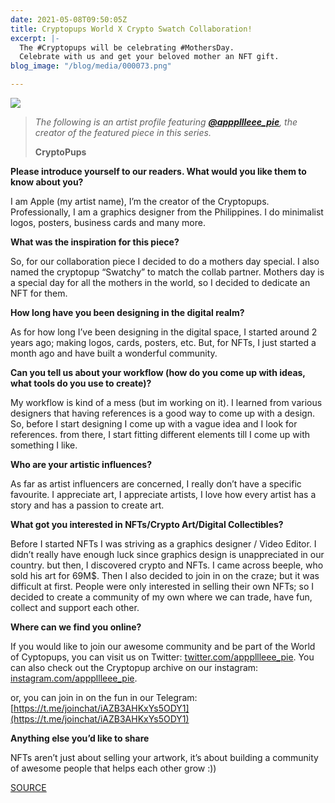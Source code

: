 ```yaml
---
date: 2021-05-08T09:50:05Z
title: Cryptopups World X Crypto Swatch Collaboration!
excerpt: |-
  The #Cryptopups will be celebrating #MothersDay.
  Celebrate with us and get your beloved mother an NFT gift.
blog_image: "/blog/media/000073.png"

---
```

![](/blog/media/000073.png)

> _The following is an artist profile featuring_ [**_@apppllleee_pie_**](https://twitter.com/apppllleee_pie "@appplllee_pie")_, the creator of the featured piece in this series._
>
> **CryptoPups**

**Please introduce yourself to our readers. What would you like them to know about you?**

I am Apple (my artist name), I’m the creator of the Cryptopups. Professionally, I am a graphics designer from the Philippines. I do minimalist logos, posters, business cards and many more.

**What was the inspiration for this piece?**

So, for our collaboration piece I decided to do a mothers day special. I also named the cryptopup “Swatchy” to match the collab partner. Mothers day is a special day for all the mothers in the world, so I decided to dedicate an NFT for them.

**How long have you been designing in the digital realm?**

As for how long I’ve been designing in the digital space, I started around 2 years ago; making logos, cards, posters, etc. But, for NFTs, I just started a month ago and have built a wonderful community.

**Can you tell us about your workflow (how do you come up with ideas, what tools do you use to create)?**

My workflow is kind of a mess (but im working on it). I learned from various designers that having references is a good way to come up with a design. So, before I start designing I come up with a vague idea and I look for references. from there, I start fitting different elements till I come up with something I like.

**Who are your artistic influences?**

As far as artist influencers are concerned, I really don’t have a specific favourite. I appreciate art, I appreciate artists, I love how every artist has a story and has a passion to create art.

**What got you interested in NFTs/Crypto Art/Digital Collectibles?**

Before I started NFTs I was striving as a graphics designer / Video Editor. I didn’t really have enough luck since graphics design is unappreciated in our country. but then, I discovered crypto and NFTs. I came across beeple, who sold his art for 69M$. Then I also decided to join in on the craze; but it was difficult at first. People were only interested in selling their own NFTs; so I decided to create a community of my own where we can trade, have fun, collect and support each other.

**Where can we find you online?**

If you would like to join our awesome community and be part of the World of Cyptopups, you can visit us on Twitter: [twitter.com/apppllleee_pie](http://twitter.com/apppllleee_pie). You can also check out the Cryptopup archive on our instagram: [instagram.com/apppllleee_pie](http://instagram.com/apppllleee_pie).

or, you can join in on the fun in our Telegram: [https://t.me/joinchat/iAZB3AHKxYs5ODY1](https://t.me/joinchat/iAZB3AHKxYs5ODY1)

**Anything else you’d like to share**

NFTs aren’t just about selling your artwork, it’s about building a community of awesome people that helps each other grow :))

[SOURCE](https://cryptoswatches.com/cryptopups-world/)